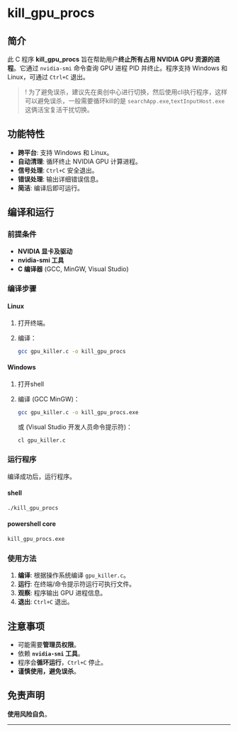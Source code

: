 # kill_gpu_procs

## 简介

此 C 程序 **kill_gpu_procs** 旨在帮助用户**终止所有占用 NVIDIA GPU 资源的进程**。它通过 `nvidia-smi` 命令查询 GPU 进程 PID 并终止。程序支持 Windows 和 Linux，可通过 `Ctrl+C` 退出。

> ! 为了避免误杀，建议先在奥创中心进行切换，然后使用cli执行程序，这样可以避免误杀，一般需要循环kill的是 `searchApp.exe`,`textInputHost.exe` 这俩活宝复活干扰切换。

## 功能特性

- **跨平台**: 支持 Windows 和 Linux。
- **自动清理**: 循环终止 NVIDIA GPU 计算进程。
- **信号处理**: `Ctrl+C` 安全退出。
- **错误处理**: 输出详细错误信息。
- **简洁**: 编译后即可运行。

## 编译和运行

### 前提条件

- **NVIDIA 显卡及驱动**
- **nvidia-smi 工具**
- **C 编译器** (GCC, MinGW, Visual Studio)

### 编译步骤

#### Linux

1. 打开终端。
2. 编译：

    ```bash
    gcc gpu_killer.c -o kill_gpu_procs
    ```

#### Windows

1. 打开shell
2. 编译 (GCC MinGW)：

    ```bash
    gcc gpu_killer.c -o kill_gpu_procs.exe
    ```

    或 (Visual Studio 开发人员命令提示符)：

    ```bash
    cl gpu_killer.c
    ```

### 运行程序

编译成功后，运行程序。

#### shell

```bash
./kill_gpu_procs
```

#### powershell core

```bash
kill_gpu_procs.exe
```

### 使用方法

1. **编译**: 根据操作系统编译 `gpu_killer.c`。
2. **运行**: 在终端/命令提示符运行可执行文件。
3. **观察**: 程序输出 GPU 进程信息。
4. **退出**: `Ctrl+C` 退出。

## 注意事项

- 可能需要**管理员权限**。
- 依赖 **`nvidia-smi` 工具**。
- 程序会**循环运行**，`Ctrl+C` 停止。
- **谨慎使用，避免误杀**。

## 免责声明

**使用风险自负**。

---
